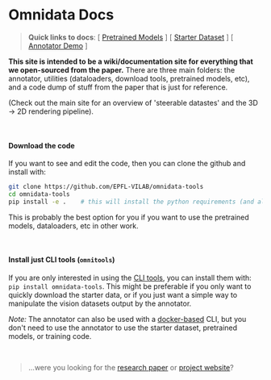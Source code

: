 # Omnidata Docs
> <strong>Quick links to docs</strong>: [ <a href='/omnidata-tools/pretrained.html'>Pretrained Models</a> ]  [ <a href='/omnidata-tools/starter_dataset.html'>Starter Dataset</a> ]  [ <a href='//omnidata-tools/annotator_usage.html'>Annotator Demo</a> ] 



**This site is intended to be a wiki/documentation site for everything that we open-sourced from the paper.** There are three main folders: the annotator, utilities (dataloaders, download tools, pretrained models, etc), and a code dump of stuff from the paper that is just for reference. 

(Check out the main site for an overview of 'steerable datastes' and the 3D → 2D rendering pipeline).



<br>

#### Download the code
If you want to see and edit the code, then you can clone the github and install with: 

```bash
git clone https://github.com/EPFL-VILAB/omnidata-tools
cd omnidata-tools
pip install -e .    # this will install the python requirements (and also install the CLI)
```
This is probably the best option for you if you want to use the pretrained models, dataloaders, etc in other work.

<br>


#### Install just CLI tools (`omnitools`)
If you are only interested in using the [CLI tools](/omnidata-tools/omnitools.html), you can install them with: `pip install omnidata-tools`. This might be preferable if you only want to quickly download the starter data, or if you just want a simple way to manipulate the vision datasets output by the annotator.

_Note:_ The annotator can also be used with a [docker-based](/omnidata-tools/annotator_usage.html) CLI, but you don't need to use the annotator to use the starter dataset, pretrained models, or training code.


<br>


> ...were you looking for the [research paper](//omnidata.vision/#paper) or [project website](//omnidata.vision)? 

<!-- <img src="https://raw.githubusercontent.com/alexsax/omnidata-tools/main/docs/images/omnidata_front_page.jpg?token=ABHLE3LC3U64F2QRVSOBSS3BPED24" alt="Website main page" style='max-width: 100%;'/> -->
